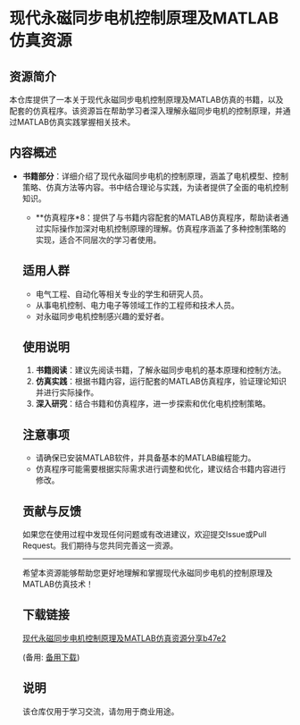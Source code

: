 # 现代永磁同步电机控制原理及MATLAB仿真资源

## 资源简介

本仓库提供了一本关于现代永磁同步电机控制原理及MATLAB仿真的书籍，以及配套的仿真程序。该资源旨在帮助学习者深入理解永磁同步电机的控制原理，并通过MATLAB仿真实践掌握相关技术。

## 内容概述

- **书籍部分**：详细介绍了现代永磁同步电机的控制原理，涵盖了电机模型、控制策略、仿真方法等内容。书中结合理论与实践，为读者提供了全面的电机控制知识。

  - **仿真程序*8：提供了与书籍内容配套的MATLAB仿真程序，帮助读者通过实际操作加深对电机控制原理的理解。仿真程序涵盖了多种控制策略的实现，适合不同层次的学习者使用。

  ## 适用人群

  - 电气工程、自动化等相关专业的学生和研究人员。
  - 从事电机控制、电力电子等领域工作的工程师和技术人员。
  - 对永磁同步电机控制感兴趣的爱好者。

  ## 使用说明

  1. **书籍阅读**：建议先阅读书籍，了解永磁同步电机的基本原理和控制方法。
  2. **仿真实践**：根据书籍内容，运行配套的MATLAB仿真程序，验证理论知识并进行实际操作。
  3. **深入研究**：结合书籍和仿真程序，进一步探索和优化电机控制策略。

  ## 注意事项

  - 请确保已安装MATLAB软件，并具备基本的MATLAB编程能力。
  - 仿真程序可能需要根据实际需求进行调整和优化，建议结合书籍内容进行修改。

  ## 贡献与反馈

  如果您在使用过程中发现任何问题或有改进建议，欢迎提交Issue或Pull Request。我们期待与您共同完善这一资源。

  ---

  希望本资源能够帮助您更好地理解和掌握现代永磁同步电机的控制原理及MATLAB仿真技术！

  ## 下载链接
  [现代永磁同步电机控制原理及MATLAB仿真资源分享b47e2](https://pan.quark.cn/s/752c6deaaf8c) 

  (备用: [备用下载](https://pan.baidu.com/s/1tm7FSxcxG7XWYVozbYxmqA?pwd=1234))

  ## 说明

  该仓库仅用于学习交流，请勿用于商业用途。
